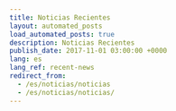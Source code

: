 ```yaml
---
title: Noticias Recientes
layout: automated_posts
load_automated_posts: true
description: Noticias Recientes
publish_date: 2017-11-01 03:00:00 +0000
lang: es
lang_ref: recent-news
redirect_from:
  - /es/noticias/noticias
  - /es/noticias/noticias/
---
```

